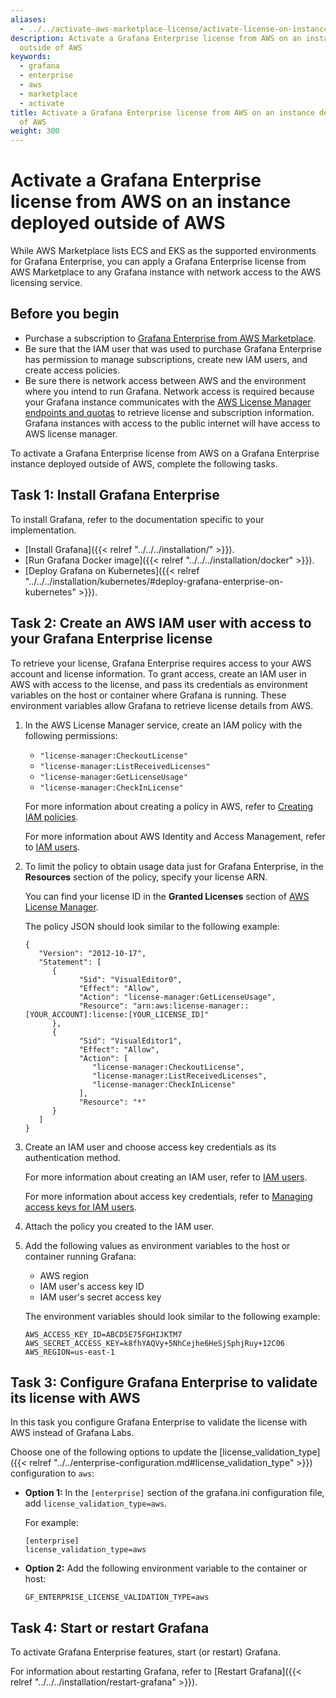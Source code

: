 ```yaml
---
aliases:
  - ../../activate-aws-marketplace-license/activate-license-on-instance-outside-aws/
description: Activate a Grafana Enterprise license from AWS on an instance deployed
  outside of AWS
keywords:
  - grafana
  - enterprise
  - aws
  - marketplace
  - activate
title: Activate a Grafana Enterprise license from AWS on an instance deployed outside
  of AWS
weight: 300
---
```


# Activate a Grafana Enterprise license from AWS on an instance deployed outside of AWS

While AWS Marketplace lists ECS and EKS as the supported environments for Grafana Enterprise, you can apply a Grafana Enterprise license from AWS Marketplace to any Grafana instance with network access to the AWS licensing service.

## Before you begin

- Purchase a subscription to [Grafana Enterprise from AWS Marketplace](https://aws.amazon.com/marketplace/pp/prodview-dlncd4kzt5kx6).
- Be sure that the IAM user that was used to purchase Grafana Enterprise has permission to manage subscriptions, create new IAM users, and create access policies.
- Be sure there is network access between AWS and the environment where you intend to run Grafana. Network access is required because your Grafana instance communicates with the [AWS License Manager endpoints and quotas](https://docs.aws.amazon.com/general/latest/gr/licensemanager.html) to retrieve license and subscription information. Grafana instances with access to the public internet will have access to AWS license manager.

To activate a Grafana Enterprise license from AWS on a Grafana Enterprise instance deployed outside of AWS, complete the following tasks.

## Task 1: Install Grafana Enterprise

To install Grafana, refer to the documentation specific to your implementation.

- [Install Grafana]({{< relref "../../../installation/" >}}).
- [Run Grafana Docker image]({{< relref "../../../installation/docker" >}}).
- [Deploy Grafana on Kubernetes]({{< relref "../../../installation/kubernetes/#deploy-grafana-enterprise-on-kubernetes" >}}).

## Task 2: Create an AWS IAM user with access to your Grafana Enterprise license

To retrieve your license, Grafana Enterprise requires access to your AWS account and license information. To grant access, create an IAM user in AWS with access to the license, and pass its credentials as environment variables on the host or container where Grafana is running. These environment variables allow Grafana to retrieve license details from AWS.

1. In the AWS License Manager service, create an IAM policy with the following permissions:

   - `"license-manager:CheckoutLicense"`
   - `"license-manager:ListReceivedLicenses"`
   - `"license-manager:GetLicenseUsage"`
   - `"license-manager:CheckInLicense"`

   For more information about creating a policy in AWS, refer to [Creating IAM policies](https://docs.aws.amazon.com/IAM/latest/UserGuide/access_policies_create.html).

   For more information about AWS Identity and Access Management, refer to [IAM users](https://docs.aws.amazon.com/IAM/latest/UserGuide/id_users.html).

1. To limit the policy to obtain usage data just for Grafana Enterprise, in the **Resources** section of the policy, specify your license ARN.

   You can find your license ID in the **Granted Licenses** section of [AWS License Manager](https://console.aws.amazon.com/license-manager/home).

   The policy JSON should look similar to the following example:

   ```
   {
      "Version": "2012-10-17",
      "Statement": [
         {
               "Sid": "VisualEditor0",
               "Effect": "Allow",
               "Action": "license-manager:GetLicenseUsage",
               "Resource": "arn:aws:license-manager::[YOUR_ACCOUNT]:license:[YOUR_LICENSE_ID]"
         },
         {
               "Sid": "VisualEditor1",
               "Effect": "Allow",
               "Action": [
                  "license-manager:CheckoutLicense",
                  "license-manager:ListReceivedLicenses",
                  "license-manager:CheckInLicense"
               ],
               "Resource": "*"
         }
      ]
   }
   ```

1. Create an IAM user and choose access key credentials as its authentication method.

   For more information about creating an IAM user, refer to [IAM users](https://docs.aws.amazon.com/IAM/latest/UserGuide/id_users.html).

   For more information about access key credentials, refer to [Managing access keys for IAM users](https://docs.aws.amazon.com/IAM/latest/UserGuide/id_credentials_access-keys.html).

1. Attach the policy you created to the IAM user.

1. Add the following values as environment variables to the host or container running Grafana:

   - AWS region
   - IAM user's access key ID
   - IAM user's secret access key

   The environment variables should look similar to the following example:

   ```
   AWS_ACCESS_KEY_ID=ABCD5E75FGHIJKTM7
   AWS_SECRET_ACCESS_KEY=k8fhYAQVy+5NhCejhe6HeSjSphjRuy+12C06
   AWS_REGION=us-east-1
   ```

## Task 3: Configure Grafana Enterprise to validate its license with AWS

In this task you configure Grafana Enterprise to validate the license with AWS instead of Grafana Labs.

Choose one of the following options to update the [license_validation_type]({{< relref "../../enterprise-configuration.md#license_validation_type" >}}) configuration to `aws`:

- **Option 1:** In the `[enterprise]` section of the grafana.ini configuration file, add `license_validation_type=aws`.

  For example:

  ```
  [enterprise]
  license_validation_type=aws
  ```

- **Option 2:** Add the following environment variable to the container or host:

  ```
  GF_ENTERPRISE_LICENSE_VALIDATION_TYPE=aws
  ```

## Task 4: Start or restart Grafana

To activate Grafana Enterprise features, start (or restart) Grafana.

For information about restarting Grafana, refer to [Restart Grafana]({{< relref "../../../installation/restart-grafana" >}}).
